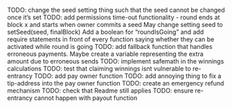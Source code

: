 TODO: change the seed setting thing such that the seed cannot be changed once it’s set
TODO: add permissions time-out functionality - round ends at block x and starts when owner commits a seed
May change setting seed to setSeed(seed, finalBlock)
Add a boolean for “roundIsGoing” and add require statements in front of every function saying whether they can be activated while round is going
TODO: add fallback function that handles erroneous payments. Maybe create a variable representing the extra amount due to erroneous sends
TODO: implement safemath in the winnings calculations
TODO: test that claiming winnings isnt vulnerable to re-entrancy
TODO: add pay owner function
TODO: add annoying thing to fix a tip-address into the pay owner function
TODO: create an emergency refund mechanism
TODO: check that Readme still applies
TODO: ensure re-entrancy cannot happen with payout function
